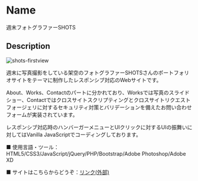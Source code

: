 Name
====

週末フォトグラファーSHOTS

## Description

![shots-firstview](https://user-images.githubusercontent.com/68333078/92332768-28a9f900-f0bb-11ea-827f-095f06fd71c7.jpg)

週末に写真撮影をしている架空のフォトグラファーSHOTSさんのポートフォリオサイトをテーマに制作したレスポンシブ対応のWebサイトです。

About、Works、Contactのパートに分かれており、Worksでは写真のスライドショー、Contactではクロスサイトスクリプティングとクロスサイトリクエストフォージェリに対するセキュリティ対策とバリデーションを備えたお問い合わせフォームが実装されています。

レスポンシブ対応時のハンバーガーメニューとUIクリックに対するUIの振舞いに対してはVanilla JavaScriptでコーディングしております。

■ 使用言語・ツール：HTML5/CSS3/JavaScript/jQuery/PHP/Bootstrap/Adobe Photoshop/Adobe XD

■ サイトはこちらからどうぞ：[リンク(外部)](https://www.introsample02.com/)
